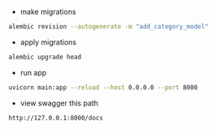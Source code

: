 - make migrations
```bash
alembic revision --autogenerate -m "add_category_model"
```

- apply migrations
```bash
alembic upgrade head
```

- run app
```bash
uvicorn main:app --reload --host 0.0.0.0 --port 8000
```

- view swagger this path
```bash
http://127.0.0.1:8000/docs
```
